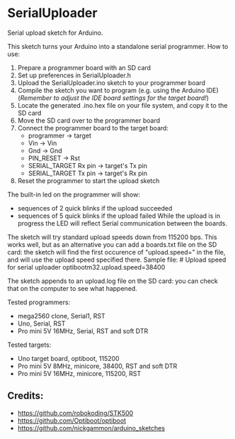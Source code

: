 # SerialUploader
Serial upload sketch for Arduino.

This sketch turns your Arduino into a standalone serial programmer.
How to use:

1. Prepare a programmer board with an SD card
2. Set up preferences in SerialUploader.h
3. Upload the SerialUploader.ino sketch to your programmer board
4. Compile the sketch you want to program (e.g. using the Arduino IDE)
   (_Remember to adjust the IDE board settings for the target board!_)
5. Locate the generated <sketch>.ino.hex file on your file system, and copy it to the SD card
6. Move the SD card over to the programmer board
7. Connect the programmer board to the target board:
    - programmer            -> target
    - Vin                   -> Vin
    - Gnd                   -> Gnd
    - PIN_RESET             -> Rst
    - SERIAL_TARGET Rx pin  -> target's Tx pin
    - SERIAL_TARGET Tx pin  -> target's Rx pin
8. Reset the programmer to start the upload sketch

The built-in led on the programmer will show:
- sequences of 2 quick blinks if the upload succeeded
- sequences of 5 quick blinks if the upload failed
While the upload is in progress the LED will reflect Serial communication between the boards.

The sketch will try standard upload speeds down from 115200 bps. This works well, but as an alternative you can add a
boards.txt file on the SD card: the sketch will find the first occurence of "upload.speed=" in the file, and will use
the upload speed specified there.
Sample file:
    # Upload speed for serial uploader
    optibootm32.upload.speed=38400

The sketch appends to an upload.log file on the SD card: you can check that on the computer to see what happened.

Tested programmers:
- mega2560 clone, Serial1, RST
- Uno, Serial, RST
- Pro mini 5V 16MHz, Serial, RST and soft DTR

Tested targets:
- Uno target board, optiboot, 115200
- Pro mini 5V 8MHz, minicore, 38400, RST and soft DTR
- Pro mini 5V 16MHz, minicore, 115200, RST

## Credits:
- https://github.com/robokoding/STK500
- https://github.com/Optiboot/optiboot
- https://github.com/nickgammon/arduino_sketches
